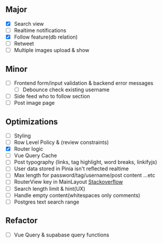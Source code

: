 ## Major

- [x] Search view
- [ ] Realtime notifications
- [x] Follow feature(db relation)
- [ ] Retweet
- [ ] Multiple images upload & show

## Minor

- [ ] Frontend form/input validation & backend error messages
  - [ ] Debounce check existing username
- [ ] Side feed who to follow section
- [ ] Post image page

## Optimizations

- [ ] Styling
- [ ] Row Level Policy & (review constraints)
- [x] Router logic
- [ ] Vue Query Cache
- [ ] Post typography (links, tag highlight, word breaks, linkifyjs)
- [ ] User data stored in Pinia isn't reflected realtime
- [ ] Max length for password/tag/username/post content ...etc
- [ ] RouterView key in MainLayout [Stackoverflow](https://stackoverflow.com/questions/69638667/vue-router-is-changing-the-url-but-not-re-rendering-the-component)
- [ ] Search length limit & hint(UX)
- [ ] Handle empty content(whitespaces only comments)
- [ ] Postgres text search range

## Refactor

- [ ] Vue Query & supabase query functions
